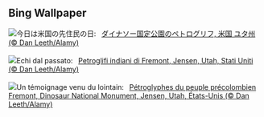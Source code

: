## Bing Wallpaper
![](https://www.bing.com/th?id=OHR.FremontPetroglyph_JA-JP4463942591_UHD.jpg&w=1000)今日は米国の先住民の日:&nbsp;&ensp;[ダイナソー国定公園のペトログリフ, 米国 ユタ州 (© Dan Leeth/Alamy)](https://www.bing.com/th?id=OHR.FremontPetroglyph_JA-JP4463942591_UHD.jpg)
<br><br/>
![](https://www.bing.com/th?id=OHR.FremontPetroglyph_IT-IT9013079131_UHD.jpg&w=1000)Echi dal passato:&nbsp;&ensp;[Petroglifi  indiani di Fremont, Jensen, Utah, Stati Uniti (© Dan Leeth/Alamy)](https://www.bing.com/th?id=OHR.FremontPetroglyph_IT-IT9013079131_UHD.jpg)
<br><br/>
![](https://www.bing.com/th?id=OHR.FremontPetroglyph_FR-FR0691774760_UHD.jpg&w=1000)Un témoignage venu du lointain:&nbsp;&ensp;[Pétroglyphes du peuple précolombien Fremont, Dinosaur National Monument, Jensen, Utah, États-Unis (© Dan Leeth/Alamy)](https://www.bing.com/th?id=OHR.FremontPetroglyph_FR-FR0691774760_UHD.jpg)
<br><br/>

